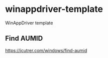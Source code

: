 # winappdriver-template
WinAppDriver template

## Find AUMID

https://jcutrer.com/windows/find-aumid
